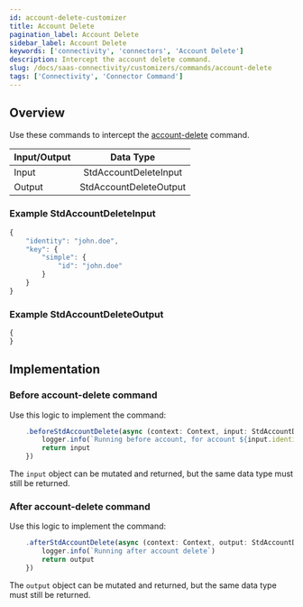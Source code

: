 ```yaml
---
id: account-delete-customizer
title: Account Delete
pagination_label: Account Delete
sidebar_label: Account Delete
keywords: ['connectivity', 'connectors', 'Account Delete']
description: Intercept the account delete command. 
slug: /docs/saas-connectivity/customizers/commands/account-delete
tags: ['Connectivity', 'Connector Command']
---
```


## Overview

Use these commands to intercept the [account-delete](../../commands/account-delete) command.

| Input/Output |       Data Type        |
| :----------- | :--------------------: |
| Input        | StdAccountDeleteInput  |
| Output       | StdAccountDeleteOutput |

### Example StdAccountDeleteInput

```javascript
{
    "identity": "john.doe",
    "key": {
        "simple": {
            "id": "john.doe"
        }
    }
}
```

### Example StdAccountDeleteOutput

```javascript
{
}
```
## Implementation

### Before account-delete command

Use this logic to implement the command: 

```javascript
    .beforeStdAccountDelete(async (context: Context, input: StdAccountDeleteInput) => {
        logger.info(`Running before account, for account ${input.identity}`)
        return input
    })
```
The `input` object can be mutated and returned, but the same data type must still be returned. 

### After account-delete command

Use this logic to implement the command: 

```javascript
    .afterStdAccountDelete(async (context: Context, output: StdAccountDeleteOutput) => {
        logger.info(`Running after account delete`)
        return output
    })
```
The `output` object can be mutated and returned, but the same data type must still be returned. 